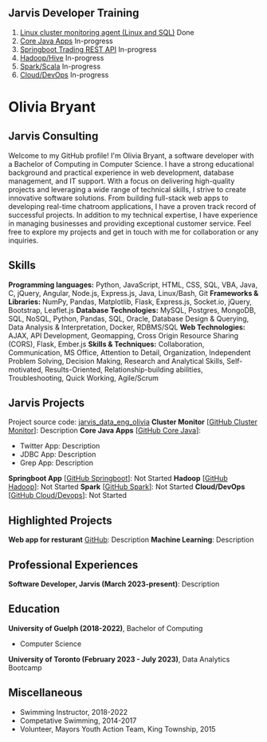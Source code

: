 ## Jarvis Developer Training
1. [Linux cluster monitoring agent (Linux and SQL)](./linux_sql) Done
2. [Core Java Apps](./core_java) In-progress
3. [Springboot Trading REST API](./springboot) In-progress
4. [Hadoop/Hive](./hadoop) In-progress
5. [Spark/Scala](./spark) In-progress
6. [Cloud/DevOps](./cloud_devops) In-progress

# Olivia Bryant
## Jarvis Consulting
Welcome to my GitHub profile!
I'm Olivia Bryant, a software developer with a Bachelor of Computing in Computer Science.
I have a strong educational background and practical experience in web development, database management, and IT support.
With a focus on delivering high-quality projects and leveraging a wide range of technical skills, I strive to create innovative software solutions.
From building full-stack web apps to developing real-time chatroom applications, I have a proven track record of successful projects.
In addition to my technical expertise, I have experience in managing businesses and providing exceptional customer service.
Feel free to explore my projects and get in touch with me for collaboration or any inquiries.

## Skills
**Programming languages:** Python, JavaScript, HTML, CSS, SQL, VBA, Java, C, jQuery, Angular, Node.js, Express.js, Java, Linux/Bash, Git
**Frameworks & Libraries:** NumPy, Pandas, Matplotlib, Flask, Express.js, Socket.io, jQuery, Bootstrap, Leaflet.js
**Database Technologies:** MySQL, Postgres, MongoDB, SQL, NoSQL, Python, Pandas, SQL, Oracle, Database Design & Querying, Data Analysis & Interpretation, Docker, RDBMS/SQL
**Web Technologies:** AJAX, API Development, Geomapping, Cross Origin Resource Sharing (CORS), Flask, Ember.js
**Skills & Techniques:** Collaboration, Communication, MS Office, Attention to Detail, Organization, Independent Problem Solving, Decision Making, Research and Analytical Skills, Self-motivated, Results-Oriented, Relationship-building abilities, Troubleshooting, Quick Working, Agile/Scrum

## Jarvis Projects
Project source code: [jarvis_data_eng_olivia](https://github.com/Jarvis-Consulting-Group/jarvis_data_eng_Olivia/tree/main/cloud_devops)
**Cluster Monitor** [[GitHub Cluster Monitor](https://github.com/Jarvis-Consulting-Group/jarvis_data_eng_Olivia/tree/main/linux_sql)]: Description
**Core Java Apps** [[GitHub Core Java](https://github.com/Jarvis-Consulting-Group/jarvis_data_eng_Olivia/tree/main/core_java)]:
  - Twitter App: Description
  - JDBC App: Description
  - Grep App: Description

**Springboot App** [[GitHub Springboot](https://github.com/Jarvis-Consulting-Group/jarvis_data_eng_Olivia/tree/main/springboot)]: Not Started
**Hadoop** [[GitHub Hadoop](https://github.com/Jarvis-Consulting-Group/jarvis_data_eng_Olivia/tree/main/hadoop)]: Not Started
**Spark** [[GitHub Spark](https://github.com/Jarvis-Consulting-Group/jarvis_data_eng_Olivia/tree/main/spark)]: Not Started
**Cloud/DevOps** [[GitHub Cloud/Devops](https://github.com/Jarvis-Consulting-Group/jarvis_data_eng_Olivia/tree/main/cloud_devops)]: Not Started

## Highlighted Projects
**Web app for resturant** [GitHub](): Description
**Machine Learning**: Description

## Professional Experiences
**Software Developer, Jarvis (March 2023-present)**: Description

## Education
**University of Guelph (2018-2022)**, Bachelor of Computing
  - Computer Science

**University of Toronto (February 2023 - July 2023)**, Data Analytics Bootcamp

## Miscellaneous
  - Swimming Instructor, 2018-2022
  - Competative Swimming, 2014-2017
  - Volunteer, Mayors Youth Action Team, King Township, 2015
